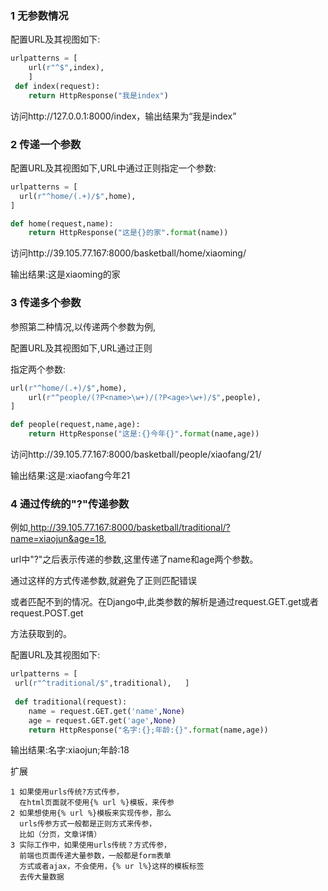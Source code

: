 ### 1 无参数情况

配置URL及其视图如下:

```python
urlpatterns = [
    url(r"^$",index),
    ]
 def index(request):
 	return HttpResponse("我是index")
```

访问http://127.0.0.1:8000/index，输出结果为“我是index”

### 2 传递一个参数

配置URL及其视图如下,URL中通过正则指定一个参数:

```python
urlpatterns = [
  url(r"^home/(.+)/$",home),
]

def home(request,name):
    return HttpResponse("这是{}的家".format(name))
```

访问http://39.105.77.167:8000/basketball/home/xiaoming/

输出结果:这是xiaoming的家

### 3 传递多个参数

参照第二种情况,以传递两个参数为例,

配置URL及其视图如下,URL通过正则

指定两个参数:

```python
url(r"^home/(.+)/$",home),
    url(r"^people/(?P<name>\w+)/(?P<age>\w+)/$",people),
]

def people(request,name,age):
    return HttpResponse("这是:{}今年{}".format(name,age))
```

访问http://39.105.77.167:8000/basketball/people/xiaofang/21/

输出结果:这是:xiaofang今年21

### 4 通过传统的"?"传递参数

例如,http://39.105.77.167:8000/basketball/traditional/?name=xiaojun&age=18,

url中"?"之后表示传递的参数,这里传递了name和age两个参数。

通过这样的方式传递参数,就避免了正则匹配错误

或者匹配不到的情况。在Django中,此类参数的解析是通过request.GET.get或者request.POST.get

方法获取到的。

配置URL及其视图如下:

```python
urlpatterns = [
 url(r"^traditional/$",traditional),   ]
 
 def traditional(request):
    name = request.GET.get('name',None)
    age = request.GET.get('age',None)
    return HttpResponse("名字:{};年龄:{}".format(name,age))
```

输出结果:名字:xiaojun;年龄:18

扩展

```
1 如果使用urls传统?方式传参，
  在html页面就不使用{% url %}模板，来传参
2 如果想使用{% url %}模板来实现传参，那么
  urls传参方式一般都是正则方式来传参，
  比如（分页，文章详情）
3 实际工作中，如果使用urls传统？方式传参，
  前端也页面传递大量参数，一般都是form表单
  方式或者ajax，不会使用，{% ur l%}这样的模板标签
  去传大量数据
```





